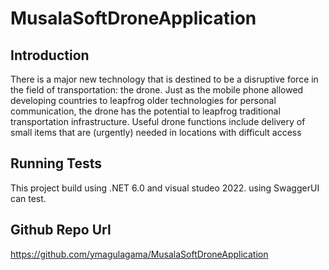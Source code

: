 # MusalaSoftDroneApplication
##  Introduction

There is a major new technology that is destined to be a disruptive force in the field of transportation: the
drone. Just as the mobile phone allowed developing countries to leapfrog older technologies for personal
communication, the drone has the potential to leapfrog traditional transportation infrastructure.
Useful drone functions include delivery of small items that are (urgently) needed in locations with difficult
access


## Running Tests

This project build using .NET 6.0 and visual studeo 2022. using SwaggerUI can test.

## Github Repo Url

https://github.com/ymagulagama/MusalaSoftDroneApplication
